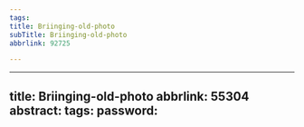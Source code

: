 ```yaml
---
tags:
title: Briinging-old-photo
subTitle: Briinging-old-photo
abbrlink: 92725

---
```

---
title: Briinging-old-photo
abbrlink: 55304
abstract:
tags:
password:
---


<!--more-->

